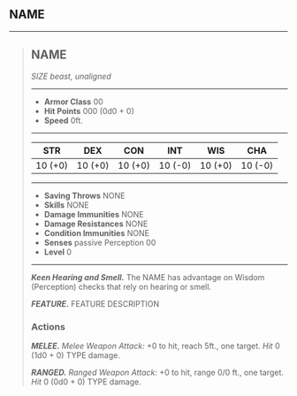 ## NAME



___
> ## NAME
>*SIZE beast, unaligned*
> ___
> - **Armor Class** 00
> - **Hit Points** 000 (0d0 + 0)
> - **Speed** 0ft.
>___
>|   STR   |   DEX   |   CON   |   INT   |   WIS   |   CHA   |
>|:-------:|:-------:|:-------:|:-------:|:-------:|:-------:|
>| 10 (+0) | 10 (+0) | 10 (+0) | 10 (-0) | 10 (+0) | 10 (-0) |
>___
> - **Saving Throws** NONE
> - **Skills** NONE
> - **Damage Immunities** NONE
> - **Damage Resistances** NONE
> - **Condition Immunities** NONE
> - **Senses** passive Perception 00
> - **Level** 0
> ___
> ***Keen Hearing and Smell.*** The NAME has advantage on Wisdom (Perception) checks that rely on hearing or smell.
>
> ***FEATURE.*** FEATURE DESCRIPTION
>
> ### Actions
> ***MELEE.*** *Melee Weapon Attack:* +0 to hit, reach 5ft., one target. *Hit* 0 (1d0 + 0) TYPE damage. 
>
> ***RANGED.*** *Ranged Weapon Attack:* +0 to hit, range 0/0 ft., one target. *Hit* 0 (0d0 + 0) TYPE damage. 